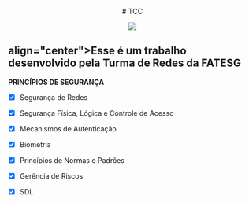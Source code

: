 <p align="center">
# TCC  
</p>
<p align="center">
<img src="https://ead.fieg.com.br/pluginfile.php/1/theme_moove/logo/1676653367/logoSesiSenai%20%281%29.png">
</p>
<h2>align="center">Esse é um trabalho desenvolvido pela Turma de Redes da FATESG</h2>

__PRINCÍPIOS DE SEGURANÇA__

- [X] Segurança de Redes

- [X] Segurança Física, Lógica e Controle de Acesso

- [X] Mecanismos de Autenticação

- [X] Biometria

- [X] Princípios de Normas e Padrões

- [X] Gerência de Riscos

- [X] SDL
